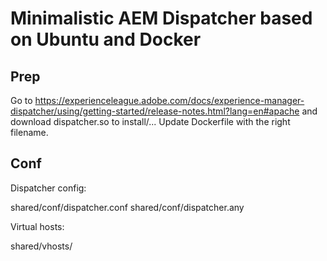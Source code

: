 # Minimalistic AEM Dispatcher based on Ubuntu and Docker

## Prep

Go to 
https://experienceleague.adobe.com/docs/experience-manager-dispatcher/using/getting-started/release-notes.html?lang=en#apache
and download dispatcher.so to install/... 
Update Dockerfile with the right filename.

## Conf

Dispatcher config: 

shared/conf/dispatcher.conf
shared/conf/dispatcher.any

Virtual hosts: 

shared/vhosts/


